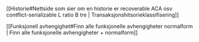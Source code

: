 [[Historie#Nettside som sier om en historie er recoverable ACA osv contflict-serializable L ratio B tre | Transaksjonshitsorieklassifisering]]

[[Funksjonell avhengighet#Finn alle funksjonelle avhengigheter normalform | Finn alle funksjonelle avhengigheter + normalform]]